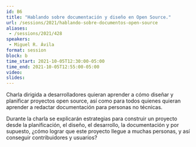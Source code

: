 ```yaml
---
id: B6
title: "Hablando sobre documentación y diseño en Open Source."
url: /sessions/2021/hablando-sobre-documentos-open-source
aliases:
 - /sessions/2021/428
speakers:
 - Miguel R. Ávila
format: session
block: b
time_start: 2021-10-05T12:30:00-05:00
time_end: 2021-10-05T12:55:00-05:00
video:
slides:
---
```


Charla dirigida a desarrolladores quieran aprender a cómo diseñar y planificar proyectos open source, así como para todos quienes quieran aprender a redactar documentación para personas no técnicas. 

Durante la charla se explicarán estrategias para construir un proyecto desde la planificación, el diseño, el desarrollo, la documentación y por supuesto, ¿cómo lograr que este proyecto llegue a muchas personas, y así conseguir contribuidores y usuarios?

